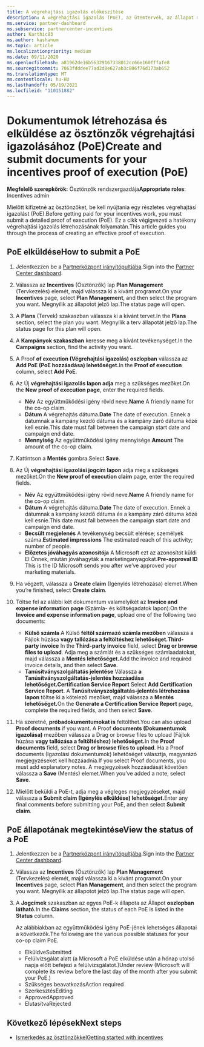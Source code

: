 ```yaml
---
title: A végrehajtási igazolás előkészítése
description: A végrehajtási igazolás (PoE), az ütemtervek, az állapot megtekintése és a beküldési irányelvek fontosságának a fontossága.
ms.service: partner-dashboard
ms.subservice: partnercenter-incentives
author: Karthic83
ms.author: kashanum
ms.topic: article
ms.localizationpriority: medium
ms.date: 09/11/2020
ms.openlocfilehash: a81962de16b56329167338012cc66e160fffafe8
ms.sourcegitcommit: 7063fdddee77ad2d8e627ab3c806f76d173ab652
ms.translationtype: MT
ms.contentlocale: hu-HU
ms.lasthandoff: 05/19/2021
ms.locfileid: "110151882"
---
```

# <a name="create-and-submit-documents-for-your-incentives-proof-of-execution-poe"></a><span data-ttu-id="3ad42-103">Dokumentumok létrehozása és elküldése az ösztönzők végrehajtási igazolásához (PoE)</span><span class="sxs-lookup"><span data-stu-id="3ad42-103">Create and submit documents for your incentives proof of execution (PoE)</span></span>

<span data-ttu-id="3ad42-104">**Megfelelő szerepkörök:** Ösztönzők rendszergazdája</span><span class="sxs-lookup"><span data-stu-id="3ad42-104">**Appropriate roles**: Incentives admin</span></span>

<span data-ttu-id="3ad42-105">Mielőtt kifizetné az ösztönzőket, be kell nyújtania egy részletes végrehajtási igazolást (PoE).</span><span class="sxs-lookup"><span data-stu-id="3ad42-105">Before getting paid for your incentives work, you must submit a detailed proof of execution (PoE).</span></span> <span data-ttu-id="3ad42-106">Ez a cikk végigvezeti a hatékony végrehajtási igazolás létrehozásának folyamatán.</span><span class="sxs-lookup"><span data-stu-id="3ad42-106">This article guides you through the process of creating an effective proof of execution.</span></span>

## <a name="how-to-submit-a-poe"></a><span data-ttu-id="3ad42-107">PoE elküldése</span><span class="sxs-lookup"><span data-stu-id="3ad42-107">How to submit a PoE</span></span>

1. <span data-ttu-id="3ad42-108">Jelentkezzen be a [Partnerközpont irányítópultjába](https://partner.microsoft.com/dashboard/).</span><span class="sxs-lookup"><span data-stu-id="3ad42-108">Sign into the [Partner Center dashboard](https://partner.microsoft.com/dashboard/).</span></span>

2. <span data-ttu-id="3ad42-109">Válassza az **Incentives** (Ösztönzők) lap **Plan Management** (Tervkezelés) elemét, majd válassza ki a kívánt programot.</span><span class="sxs-lookup"><span data-stu-id="3ad42-109">On your **Incentives** page, select **Plan Management**, and then select the program you want.</span></span> <span data-ttu-id="3ad42-110">Megnyílik az állapotot jelző lap.</span><span class="sxs-lookup"><span data-stu-id="3ad42-110">The status page will open.</span></span>

3. <span data-ttu-id="3ad42-111">A **Plans** (Tervek) szakaszban válassza ki a kívánt tervet.</span><span class="sxs-lookup"><span data-stu-id="3ad42-111">In the **Plans** section, select the plan you want.</span></span> <span data-ttu-id="3ad42-112">Megnyílik a terv állapotát jelző lap.</span><span class="sxs-lookup"><span data-stu-id="3ad42-112">The status page for this plan will open.</span></span>

4. <span data-ttu-id="3ad42-113">A **Kampányok szakaszban** keresse meg a kívánt tevékenységet.</span><span class="sxs-lookup"><span data-stu-id="3ad42-113">In the **Campaigns** section, find the activity you want.</span></span>

5. <span data-ttu-id="3ad42-114">A Proof **of execution (Végrehajtási igazolás) oszlopban** válassza az **Add PoE (PoE hozzáadása) lehetőséget.**</span><span class="sxs-lookup"><span data-stu-id="3ad42-114">In the **Proof of execution** column, select **Add PoE**.</span></span>

6. <span data-ttu-id="3ad42-115">Az Új **végrehajtási igazolás lapon adja** meg a szükséges mezőket.</span><span class="sxs-lookup"><span data-stu-id="3ad42-115">On the **New proof of execution page**, enter the required fields.</span></span>

   - <span data-ttu-id="3ad42-116">**Név**  Az együttműködési igény rövid neve.</span><span class="sxs-lookup"><span data-stu-id="3ad42-116">**Name**  A friendly name for the co-op claim.</span></span>
   - <span data-ttu-id="3ad42-117">**Dátum**  A végrehajtás dátuma.</span><span class="sxs-lookup"><span data-stu-id="3ad42-117">**Date**  The date of execution.</span></span> <span data-ttu-id="3ad42-118">Ennek a dátumnak a kampány kezdő dátuma és a kampány záró dátuma közé kell esnie.</span><span class="sxs-lookup"><span data-stu-id="3ad42-118">This date must fall between the campaign start date and campaign end date.</span></span>
   - <span data-ttu-id="3ad42-119">**Mennyiség**  Az együttműködési igény mennyisége.</span><span class="sxs-lookup"><span data-stu-id="3ad42-119">**Amount**  The amount of the co-op claim.</span></span>

7. <span data-ttu-id="3ad42-120">Kattintson a **Mentés** gombra.</span><span class="sxs-lookup"><span data-stu-id="3ad42-120">Select **Save**.</span></span>

8. <span data-ttu-id="3ad42-121">Az Új **végrehajtási igazolási jogcím lapon** adja meg a szükséges mezőket.</span><span class="sxs-lookup"><span data-stu-id="3ad42-121">On the **New proof of execution claim** page, enter the required fields.</span></span>

   - <span data-ttu-id="3ad42-122">**Név**  Az együttműködési igény rövid neve.</span><span class="sxs-lookup"><span data-stu-id="3ad42-122">**Name**  A friendly name for the co-op claim.</span></span>
   - <span data-ttu-id="3ad42-123">**Dátum**  A végrehajtás dátuma.</span><span class="sxs-lookup"><span data-stu-id="3ad42-123">**Date**  The date of execution.</span></span> <span data-ttu-id="3ad42-124">Ennek a dátumnak a kampány kezdő dátuma és a kampány záró dátuma közé kell esnie.</span><span class="sxs-lookup"><span data-stu-id="3ad42-124">This date must fall between the campaign start date and campaign end date.</span></span>
   - <span data-ttu-id="3ad42-125">**Becsült megjelenés**   A tevékenység becsült elérése; személyek száma.</span><span class="sxs-lookup"><span data-stu-id="3ad42-125">**Estimated impressions**   The estimated reach of this activity; number of people.</span></span>
   - <span data-ttu-id="3ad42-126">**Előzetes jóváhagyás azonosítója**   A Microsoft ezt az azonosítót küldi El Önnek, miután jóváhagyták a marketinganyagokat.</span><span class="sxs-lookup"><span data-stu-id="3ad42-126">**Pre-approval ID**   This is the ID Microsoft sends you after we’ve approved your marketing materials.</span></span>

9. <span data-ttu-id="3ad42-127">Ha végzett, válassza a **Create claim** (Igénylés létrehozása) elemet.</span><span class="sxs-lookup"><span data-stu-id="3ad42-127">When you’re finished, select **Create claim**.</span></span>

10. <span data-ttu-id="3ad42-128">Töltse fel az alábbi két dokumentum valamelyikét az **Invoice and expense information page** (Számla- és költségadatok lapon):</span><span class="sxs-lookup"><span data-stu-id="3ad42-128">On the **Invoice and expense information page**, upload one of the following two documents:</span></span>
    - <span data-ttu-id="3ad42-129">**Külső számla**  A Külső **féltől származó számla mezőben** válassza a Fájlok húzása **vagy tallózása a feltöltéshez lehetőséget.**</span><span class="sxs-lookup"><span data-stu-id="3ad42-129">**Third-party invoice**  In the **Third-party invoice** field, select **Drag or browse files to upload**.</span></span> <span data-ttu-id="3ad42-130">Adja meg a számlát és a szükséges számlaadatokat, majd válassza a **Mentés lehetőséget.**</span><span class="sxs-lookup"><span data-stu-id="3ad42-130">Add the invoice and required invoice details, and then select **Save**.</span></span>
    - <span data-ttu-id="3ad42-131">**Tanúsítványszolgáltatás jelentése**  Válassza **a Tanúsítványszolgáltatás-jelentés hozzáadása lehetőséget.**</span><span class="sxs-lookup"><span data-stu-id="3ad42-131">**Certification Service Report**  Select **Add Certification Service Report**.</span></span> <span data-ttu-id="3ad42-132">A **Tanúsítványszolgáltatás-jelentés létrehozása lapon** töltse ki a kötelező mezőket, majd válassza a **Mentés lehetőséget.**</span><span class="sxs-lookup"><span data-stu-id="3ad42-132">On the **Generate a Certification Service Report** page, complete the required fields, and then select **Save**.</span></span>

11. <span data-ttu-id="3ad42-133">Ha szeretné, **próbadokumentumokat is** feltölthet.</span><span class="sxs-lookup"><span data-stu-id="3ad42-133">You can also upload **Proof documents** if you want.</span></span> <span data-ttu-id="3ad42-134">A Proof **documents (Dokumentumok igazolása)** mezőben válassza a Drag or browse files to upload (Fájlok húzása **vagy tallózása a feltöltéshez) lehetőséget.**</span><span class="sxs-lookup"><span data-stu-id="3ad42-134">In the **Proof documents** field, select **Drag or browse files to upload**.</span></span> <span data-ttu-id="3ad42-135">Ha a Proof documents (Igazolási dokumentumok) lehetőséget választja, magyarázó megjegyzéseket kell hozzáadnia.</span><span class="sxs-lookup"><span data-stu-id="3ad42-135">If you select Proof documents, you must add explanatory notes.</span></span> <span data-ttu-id="3ad42-136">A megjegyzések hozzáadását követően válassza a **Save** (Mentés) elemet.</span><span class="sxs-lookup"><span data-stu-id="3ad42-136">When you’ve added a note, select **Save**.</span></span>

12. <span data-ttu-id="3ad42-137">Mielőtt beküldi a PoE-t, adja meg a végleges megjegyzéseket, majd válassza a **Submit claim (Igénylés elküldése) lehetőséget.**</span><span class="sxs-lookup"><span data-stu-id="3ad42-137">Enter any final comments before submitting your PoE, and then select **Submit claim**.</span></span>

## <a name="view-the-status-of-a-poe"></a><span data-ttu-id="3ad42-138">PoE állapotának megtekintése</span><span class="sxs-lookup"><span data-stu-id="3ad42-138">View the status of a PoE</span></span>

1. <span data-ttu-id="3ad42-139">Jelentkezzen be a [Partnerközpont irányítópultjába](https://partner.microsoft.com/dashboard/).</span><span class="sxs-lookup"><span data-stu-id="3ad42-139">Sign into the [Partner Center dashboard](https://partner.microsoft.com/dashboard/).</span></span>

2. <span data-ttu-id="3ad42-140">Válassza az **Incentives** (Ösztönzők) lap **Plan Management** (Tervkezelés) elemét, majd válassza ki a kívánt programot.</span><span class="sxs-lookup"><span data-stu-id="3ad42-140">On your **Incentives** page, select **Plan Management**, and then select the program you want.</span></span> <span data-ttu-id="3ad42-141">Megnyílik az állapotot jelző lap.</span><span class="sxs-lookup"><span data-stu-id="3ad42-141">The status page will open.</span></span>

3. <span data-ttu-id="3ad42-142">A **Jogcímek** szakaszban az egyes PoE-k állapota az Állapot **oszlopban látható.**</span><span class="sxs-lookup"><span data-stu-id="3ad42-142">In the **Claims** section, the status of each PoE is listed in the **Status** column.</span></span>

   <span data-ttu-id="3ad42-143">Az alábbiakban az együttműködési igény PoE-jének lehetséges állapotai a következők.</span><span class="sxs-lookup"><span data-stu-id="3ad42-143">The following are the various possible statuses for your co-op claim PoE.</span></span>

   - <span data-ttu-id="3ad42-144">Elküldve</span><span class="sxs-lookup"><span data-stu-id="3ad42-144">Submitted</span></span>
   - <span data-ttu-id="3ad42-145">Felülvizsgálat alatt (a Microsoft a PoE elküldése után a hónap utolsó napja előtt befejezi a felülvizsgálatot.)</span><span class="sxs-lookup"><span data-stu-id="3ad42-145">Under review (Microsoft will complete its review before the last day of the month after you submit your PoE.)</span></span>
   - <span data-ttu-id="3ad42-146">Szükséges beavatkozás</span><span class="sxs-lookup"><span data-stu-id="3ad42-146">Action required</span></span>
   - <span data-ttu-id="3ad42-147">Szerkesztés</span><span class="sxs-lookup"><span data-stu-id="3ad42-147">Editing</span></span>
   - <span data-ttu-id="3ad42-148">Approved</span><span class="sxs-lookup"><span data-stu-id="3ad42-148">Approved</span></span>
   - <span data-ttu-id="3ad42-149">Elutasítva</span><span class="sxs-lookup"><span data-stu-id="3ad42-149">Rejected</span></span>

## <a name="next-steps"></a><span data-ttu-id="3ad42-150">Következő lépések</span><span class="sxs-lookup"><span data-stu-id="3ad42-150">Next steps</span></span>

- [<span data-ttu-id="3ad42-151">Ismerkedés az ösztönzőkkel</span><span class="sxs-lookup"><span data-stu-id="3ad42-151">Getting started with incentives</span></span>](incentives-get-started-intro.md)